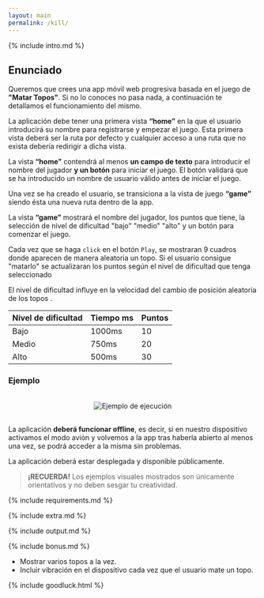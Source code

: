 ```yaml
---
layout: main
permalink: /kill/
---
```


{% include intro.md %}

## Enunciado

Queremos que crees una app móvil web progresiva basada en el juego de **"Matar Topos"**. Si no lo conoces no pasa nada, a continuación te detallamos el funcionamiento del mismo.

La aplicación debe tener una primera vista **“home”** en la que el usuario introducirá su nombre para registrarse y empezar el juego. Esta primera vista deberá ser la ruta por defecto y cualquier acceso a una ruta que no exista debería redirigir a dicha vista.

La vista **“home”** contendrá al menos **un campo de texto** para introducir el nombre del jugador **y un botón** para iniciar el juego. El botón validará que se ha introducido un nombre de usuario válido antes de iniciar el juego.

Una vez se ha creado el usuario, se transiciona a la vista de juego **“game”** siendo ésta una nueva ruta dentro de la app.

La vista **“game”** mostrará el nombre del jugador, los puntos que tiene, la selección de nivel de dificultad "bajo" "medio" "alto" y un botón para comenzar el juego.

Cada vez que se haga `click` en el botón `Play`, se mostraran 9 cuadros donde aparecen de manera aleatoria un topo. Si el usuario consigue "matarlo" se actualizaran los puntos según el nivel de dificultad que tenga seleccionado

El nivel de dificultad influye en la velocidad del cambio de posición aleatoria de los topos .

| Nivel de dificultad | Tiempo ms | Puntos |
| ------------------- | --------- | ------ |
| Bajo                | 1000ms    | 10     |
| Medio               | 750ms     | 20     |
| Alto                | 500ms     | 30     |

### Ejemplo

<div style="display: flex; justify-content: center; align-items: center; padding:16px">
    <img src="{{ '/assets/images/kill.gif' | relative_url }}" alt="Ejemplo de ejecución">

</div>

La aplicación **deberá funcionar offline**, es decir, si en nuestro dispositivo activamos el modo avión y volvemos a la app tras haberla abierto al menos una vez, se podrá acceder a la misma sin problemas.

La aplicación deberá estar desplegada y disponible públicamente.

> **¡RECUERDA!** Los ejemplos visuales mostrados son únicamente orientativos y no deben sesgar tu creatividad.

{% include requirements.md %}

{% include extra.md %}

{% include output.md %}

{% include bonus.md %}

- Mostrar varios topos a la vez.
- Incluir vibración en el dispositivo cada vez que el usuario mate un topo.

{% include goodluck.html %}
